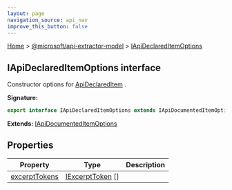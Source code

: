 ```yaml
---
layout: page
navigation_source: api_nav
improve_this_button: false
---
```



[Home](./index.md) &gt; [@microsoft/api-extractor-model](./api-extractor-model.md) &gt; [IApiDeclaredItemOptions](./api-extractor-model.iapideclareditemoptions.md)

## IApiDeclaredItemOptions interface

Constructor options for [ApiDeclaredItem](./api-extractor-model.apideclareditem.md) .

<b>Signature:</b>

```typescript
export interface IApiDeclaredItemOptions extends IApiDocumentedItemOptions
```
<b>Extends:</b> [IApiDocumentedItemOptions](./api-extractor-model.iapidocumenteditemoptions.md)

## Properties

|  Property | Type | Description |
|  --- | --- | --- |
|  [excerptTokens](./api-extractor-model.iapideclareditemoptions.excerpttokens.md) | [IExcerptToken](./api-extractor-model.iexcerpttoken.md) \[\] |  |
